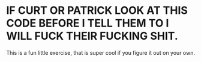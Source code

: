 # IF CURT OR PATRICK LOOK AT THIS CODE BEFORE I TELL THEM TO I WILL FUCK THEIR FUCKING SHIT.

This is a fun little exercise, that is super cool if you figure it out on your own.

